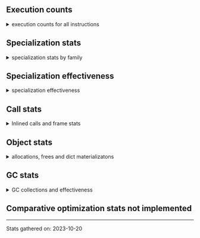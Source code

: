 ## Execution counts

<details>
<summary> execution counts for all instructions </summary>

|Name | Base Count | Head Count | Change | 
|---|---:|---:|---:|
| BINARY_OP_MULTIPLY_FLOAT_NEW | 0 | 689,134,882 | 100.0% |
| BINARY_OP_SUBTRACT_FLOAT | 269,671,504 | 0 | -100.0% |
| BINARY_OP_MULTIPLY_FLOAT | 827,599,528 | 0 | -100.0% |
| BINARY_OP_SUBTRACT_FLOAT_NEW | 0 | 72,596,040 | 100.0% |
| BINARY_OP_ADD_FLOAT_RHS | 0 | 153,911,100 | 100.0% |
| BINARY_OP_SUBTRACT_FLOAT_RHS | 0 | 42,728,908 | 100.0% |
| BINARY_OP_ADD_FLOAT_NEW | 0 | 6,263,200 | 100.0% |
| BINARY_OP_SUBTRACT_FLOAT_LHS | 0 | 154,432,080 | 100.0% |
| BINARY_OP_MULTIPLY_FLOAT_RHS | 0 | 12,069,660 | 100.0% |
| BINARY_OP_MULTIPLY_FLOAT_LHS | 0 | 126,406,500 | 100.0% |
| BINARY_OP_ADD_FLOAT_LHS | 0 | 230,071,217 | 100.0% |
| BINARY_OP_ADD_FLOAT | 390,159,456 | 0 | -100.0% |
| LOAD_FAST_CHECK | 7,519,942 | 8,150,298 | 8.4% |
| BUILD_CONST_KEY_MAP | 8,273,640 | 8,840,820 | 6.9% |
| WITH_EXCEPT_START | 4,080 | 4,320 | 5.9% |
| UNARY_INVERT | 10,748,635 | 11,347,934 | 5.6% |
| LOAD_SUPER_ATTR | 1,200 | 1,140 | -5.0% |
| LOAD_ATTR_PROPERTY | 48,009,015 | 50,202,478 | 4.6% |
| BEFORE_WITH | 5,806,318 | 6,031,717 | 3.9% |
| TO_BOOL_LIST | 125,446,648 | 128,875,264 | 2.7% |
| BINARY_OP_ADD_UNICODE | 73,953,520 | 75,260,140 | 1.8% |
| TO_BOOL | 229,375,385 | 233,089,953 | 1.6% |
| BINARY_SUBSCR_DICT | 623,684,925 | 631,200,482 | 1.2% |
| CALL_BOUND_METHOD_EXACT_ARGS | 164,308,263 | 166,217,520 | 1.2% |
| LOAD_ATTR_INSTANCE_VALUE | 4,074,473,930 | 4,120,570,196 | 1.1% |
| LOAD_SUPER_ATTR_ATTR | 2,271,420 | 2,297,460 | 1.1% |
| CALL_PY_WITH_DEFAULTS | 156,698,136 | 158,273,921 | 1.0% |
| STORE_ATTR | 53,322,216 | 53,861,336 | 1.0% |
| COMPARE_OP | 135,782,078 | 137,083,422 | 1.0% |
| TO_BOOL_INT | 229,034,265 | 231,107,824 | 0.9% |
| JUMP_FORWARD | 425,583,255 | 429,617,910 | 0.9% |
| EXIT_INIT_CHECK | 66,710,930 | 67,229,838 | 0.8% |
| STORE_SUBSCR_DICT | 197,508,727 | 199,016,945 | 0.8% |
| STORE_ATTR_INSTANCE_VALUE | 953,420,022 | 960,771,742 | 0.8% |
| CALL_ALLOC_AND_ENTER_INIT | 68,423,450 | 68,942,358 | 0.8% |
| CALL_METHOD_DESCRIPTOR_O | 241,788,863 | 243,396,652 | 0.7% |
| BUILD_LIST | 292,779,257 | 294,688,740 | 0.7% |
| CALL_BUILTIN_CLASS | 119,463,546 | 120,277,534 | 0.7% |
| COMPARE_OP_INT | 1,426,912,671 | 1,434,850,396 | 0.6% |
| TO_BOOL_ALWAYS_TRUE | 186,546,343 | 187,647,814 | 0.6% |
| RETURN_CONST | 1,326,344,053 | 1,333,825,609 | 0.6% |
| CALL_LEN | 321,929,782 | 323,509,413 | 0.5% |
| CALL_METHOD_DESCRIPTOR_NOARGS | 223,457,562 | 224,536,605 | 0.5% |
| FOR_ITER_GEN | 162,403,960 | 163,187,260 | 0.5% |
| LOAD_FAST_AND_CLEAR | 50,418,445 | 50,676,966 | 0.5% |
| LOAD_SUPER_ATTR_METHOD | 117,217,409 | 117,818,165 | 0.5% |
| POP_JUMP_IF_NOT_NONE | 433,751,490 | 436,013,815 | 0.5% |
| EXTENDED_ARG | 411,170,940 | 413,060,820 | 0.5% |
| LOAD_ATTR_METHOD_NO_DICT | 1,361,262,248 | 1,367,347,703 | 0.4% |
| CALL_METHOD_DESCRIPTOR_FAST | 362,570,237 | 363,965,773 | 0.4% |
| LOAD_ATTR_METHOD_WITH_VALUES | 1,837,168,021 | 1,845,090,504 | 0.4% |
| CALL | 753,319,010 | 756,204,420 | 0.4% |
| POP_JUMP_IF_NONE | 307,274,725 | 308,606,419 | 0.4% |
| POP_JUMP_IF_FALSE | 8,461,172,263 | 8,493,802,059 | 0.4% |
| LIST_EXTEND | 47,770,315 | 47,941,363 | 0.4% |
| LOAD_ATTR_NONDESCRIPTOR_WITH_VALUES | 142,469,208 | 143,073,239 | 0.4% |
| LOAD_GLOBAL_MODULE | 2,986,193,409 | 2,997,627,799 | 0.4% |
| LOAD_ATTR | 1,288,471,879 | 1,294,043,441 | 0.4% |
| LOAD_FAST | 28,975,489,703 | 29,084,360,558 | 0.4% |
| CALL_LIST_APPEND | 238,951,058 | 239,884,830 | 0.4% |
| BINARY_OP | 814,435,406 | 817,384,044 | 0.4% |
| STORE_FAST | 10,041,034,845 | 10,067,327,269 | 0.3% |
| CALL_PY_EXACT_ARGS | 2,814,331,017 | 2,823,842,020 | 0.3% |
| POP_JUMP_IF_TRUE | 1,499,229,815 | 1,504,377,373 | 0.3% |
| FOR_ITER | 295,836,414 | 296,765,623 | 0.3% |
| POP_TOP | 2,505,957,126 | 2,513,626,336 | 0.3% |
| FORMAT_SIMPLE | 117,260,760 | 117,598,680 | 0.3% |
| LOAD_ATTR_MODULE | 335,797,993 | 336,920,034 | 0.3% |
| BUILD_MAP | 56,501,009 | 56,697,619 | 0.3% |
| LOAD_CONST | 9,989,768,061 | 10,016,288,457 | 0.3% |
| CONVERT_VALUE | 104,062,860 | 104,400,060 | 0.3% |
| COPY | 1,056,962,237 | 1,059,686,927 | 0.3% |
| RETURN_VALUE | 3,003,942,028 | 3,014,339,897 | 0.3% |
| COMPARE_OP_STR | 1,722,548,076 | 1,728,122,965 | 0.3% |
| RESUME_CHECK | 5,226,732,566 | 5,244,901,007 | 0.3% |
| COPY_FREE_VARS | 263,314,528 | 264,109,387 | 0.3% |
| LOAD_ATTR_METHOD_LAZY_DICT | 46,516,364 | 46,645,560 | 0.3% |
| SWAP | 913,172,030 | 915,544,313 | 0.3% |
| BUILD_STRING | 58,860,780 | 59,030,100 | 0.3% |
| BUILD_SLICE | 158,461,142 | 158,746,558 | 0.2% |
| BINARY_SUBSCR_STR_INT | 1,242,379,460 | 1,244,974,340 | 0.2% |
| CONTAINS_OP | 2,043,686,107 | 2,047,730,113 | 0.2% |
| NOP | 1,479,537,585 | 1,482,499,441 | 0.2% |
| FOR_ITER_LIST | 1,256,970,331 | 1,259,068,225 | 0.2% |
| GET_ITER | 592,330,399 | 593,801,846 | 0.2% |
| BINARY_SLICE | 244,488,556 | 245,067,351 | 0.2% |
| LIST_APPEND | 146,177,408 | 146,445,122 | 0.2% |
| LOAD_ATTR_SLOT | 1,329,360,678 | 1,332,313,140 | 0.2% |
| TO_BOOL_BOOL | 3,351,750,505 | 3,359,925,080 | 0.2% |
| BINARY_SUBSCR | 1,120,148,888 | 1,122,684,122 | 0.2% |
| STORE_FAST_LOAD_FAST | 135,632,580 | 135,914,220 | 0.2% |
| JUMP_BACKWARD | 3,296,603,520 | 3,301,910,034 | 0.2% |
| INSTRUMENTED_JUMP_BACKWARD | 7,434 | 7,446 | 0.2% |
| BUILD_TUPLE | 707,736,596 | 709,145,811 | 0.2% |
| CALL_KW | 168,112,773 | 168,394,272 | 0.2% |
| INTERPRETER_EXIT | 1,281,988,206 | 1,283,316,610 | 0.1% |
| BINARY_OP_SUBTRACT_INT | 474,964,351 | 475,249,469 | 0.1% |
| PUSH_NULL | 1,137,533,005 | 1,138,725,735 | 0.1% |
| CALL_ISINSTANCE | 792,338,200 | 793,514,091 | 0.1% |
| CALL_BUILTIN_FAST | 944,288,202 | 945,091,818 | 0.1% |
| IMPORT_NAME | 1,813,560 | 1,816,260 | 0.1% |
| BINARY_OP_ADD_INT | 2,224,185,089 | 2,226,863,435 | 0.1% |
| LOAD_GLOBAL_BUILTIN | 4,138,121,880 | 4,143,657,511 | 0.1% |
| IMPORT_FROM | 1,849,980 | 1,852,680 | 0.1% |
| PUSH_EXC_INFO | 16,359,939 | 16,370,078 | 0.1% |
| UNPACK_SEQUENCE_TWO_TUPLE | 600,772,178 | 601,516,073 | 0.1% |
| CALL_FUNCTION_EX | 74,149,825 | 74,229,675 | 0.1% |
| BINARY_SUBSCR_LIST_INT | 879,988,960 | 880,507,529 | 0.1% |
| CALL_TUPLE_1 | 21,687,476 | 21,712,400 | 0.1% |
| LOAD_FAST_LOAD_FAST | 8,079,867,606 | 8,090,167,326 | 0.1% |
| RESUME | 5,703 | 5,700 | -0.1% |
| INSTRUMENTED_FOR_ITER | 8,454 | 8,466 | 0.1% |
| UNARY_NOT | 58,368,896 | 58,454,931 | 0.1% |
| FOR_ITER_RANGE | 475,290,181 | 475,549,658 | 0.1% |
| LOAD_ATTR_CLASS | 136,007,125 | 136,092,110 | 0.1% |
| STORE_SUBSCR_LIST_INT | 302,461,680 | 302,797,800 | 0.1% |
| IS_OP | 601,906,649 | 602,659,628 | 0.1% |
| YIELD_VALUE | 956,313,948 | 957,121,652 | 0.1% |
| LOAD_DEREF | 816,518,350 | 817,314,015 | 0.1% |
| POP_EXCEPT | 16,359,939 | 16,370,078 | 0.1% |
| STORE_FAST_STORE_FAST | 1,553,150,458 | 1,553,942,953 | 0.1% |
| CALL_BUILTIN_FAST_WITH_KEYWORDS | 52,198,125 | 52,230,636 | 0.1% |
| CHECK_EXC_MATCH | 15,992,313 | 16,002,199 | 0.1% |
| MAKE_CELL | 83,118,779 | 83,122,259 | 0.0% |
| SEND_GEN | 490,118,330 | 490,118,790 | 0.0% |
| END_FOR | 57,060,280 | 57,060,820 | 0.0% |
| DELETE_DEREF | 1,200 | 1,200 | 0.0% |
| DELETE_FAST | 370,673 | 370,685 | 0.0% |
| STORE_ATTR_WITH_HINT | 49,897,720 | 49,897,724 | 0.0% |
| BEFORE_ASYNC_WITH | 120 | 120 | 0.0% |
| TO_BOOL_STR | 67,418,300 | 67,433,400 | 0.0% |
| BINARY_SUBSCR_GETITEM | 145,983,600 | 145,989,360 | 0.0% |
| GET_ANEXT | 100,136,760 | 100,136,760 | 0.0% |
| GET_AITER | 6,000,000 | 6,000,000 | 0.0% |
| INSTRUMENTED_POP_JUMP_IF_NONE | 43,702,080 | 43,702,080 | 0.0% |
| BINARY_OP_INPLACE_ADD_UNICODE | 5,924,080 | 5,926,360 | 0.0% |
| STORE_ATTR_SLOT | 1,054,027,187 | 1,054,060,162 | 0.0% |
| INSTRUMENTED_POP_JUMP_IF_FALSE | 349,645,080 | 349,645,080 | 0.0% |
| INSTRUMENTED_POP_JUMP_IF_TRUE | 29,144,454 | 29,144,466 | 0.0% |
| FOR_ITER_TUPLE | 417,850,017 | 417,830,104 | -0.0% |
| FORMAT_WITH_SPEC | 2,160 | 2,160 | 0.0% |
| DELETE_SUBSCR | 132,224,524 | 132,226,922 | 0.0% |
| SEND | 112,328,364 | 112,328,356 | -0.0% |
| CLEANUP_THROW | 240 | 240 | 0.0% |
| INSTRUMENTED_JUMP_FORWARD | 14,567,880 | 14,567,880 | 0.0% |
| STORE_SLICE | 117,634,800 | 117,634,800 | 0.0% |
| GET_AWAITABLE | 84,577,946 | 84,577,934 | -0.0% |
| LOAD_ATTR_WITH_HINT | 330,715,370 | 330,715,314 | -0.0% |
| DELETE_ATTR | 8,512,503 | 8,516,106 | 0.0% |
| SET_FUNCTION_ATTRIBUTE | 82,581,372 | 82,581,958 | 0.0% |
| RETURN_GENERATOR | 250,483,904 | 250,485,156 | 0.0% |
| STORE_SUBSCR | 326,843,336 | 326,844,895 | 0.0% |
| CALL_STR_1 | 57,098,380 | 57,098,860 | 0.0% |
| SET_ADD | 3,100,800 | 3,100,800 | 0.0% |
| LOAD_FROM_DICT_OR_DEREF | 2,580 | 2,580 | 0.0% |
| RAISE_VARARGS | 2,892,780 | 2,893,020 | 0.0% |
| INSTRUMENTED_POP_JUMP_IF_NOT_NONE | 480 | 480 | 0.0% |
| BINARY_SUBSCR_TUPLE_INT | 225,272,240 | 225,275,960 | 0.0% |
| SET_UPDATE | 360 | 360 | 0.0% |
| STORE_DEREF | 65,100,540 | 65,104,140 | 0.0% |
| INSTRUMENTED_RETURN_CONST | 5,460 | 5,460 | 0.0% |
| BUILD_SET | 1,466,520 | 1,466,520 | 0.0% |
| STORE_GLOBAL | 6,152,400 | 6,152,400 | 0.0% |
| MAKE_FUNCTION | 93,656,479 | 93,659,265 | 0.0% |
| UNPACK_SEQUENCE | 14,774,700 | 14,774,680 | -0.0% |
| UNARY_NEGATIVE | 135,776,580 | 135,776,580 | 0.0% |
| UNPACK_SEQUENCE_TUPLE | 441,492,481 | 441,541,250 | 0.0% |
| DICT_MERGE | 9,709,960 | 9,712,600 | 0.0% |
| CALL_BUILTIN_O | 826,984,156 | 826,998,237 | 0.0% |
| JUMP_BACKWARD_NO_INTERRUPT | 390,534,448 | 390,534,912 | 0.0% |
| MAP_ADD | 40,749,000 | 40,750,380 | 0.0% |
| CALL_TYPE_1 | 342,473,668 | 342,446,560 | -0.0% |
| STORE_NAME | 4,800 | 4,800 | 0.0% |
| RERAISE | 8,224,500 | 8,225,220 | 0.0% |
| LOAD_BUILD_CLASS | 1,320 | 1,320 | 0.0% |
| END_SEND | 205,874,606 | 205,874,594 | -0.0% |
| CALL_INTRINSIC_1 | 147,718,753 | 147,718,719 | -0.0% |
| LOAD_GLOBAL | 80,199,644 | 80,198,088 | -0.0% |
| UNPACK_SEQUENCE_LIST | 140,235,340 | 140,237,320 | 0.0% |
| BINARY_OP_MULTIPLY_INT | 265,891,262 | 265,891,258 | -0.0% |
| INSTRUMENTED_RETURN_VALUE | 72,844,800 | 72,844,800 | 0.0% |
| END_ASYNC_FOR | 6,000,000 | 6,000,000 | 0.0% |
| COMPARE_OP_FLOAT | 109,604,670 | 109,606,495 | 0.0% |
| UNPACK_EX | 501,000 | 501,000 | 0.0% |
| TO_BOOL_NONE | 399,740,630 | 399,932,425 | 0.0% |
| GET_YIELD_FROM_ITER | 27,169,140 | 27,169,140 | 0.0% |
| INSTRUMENTED_RESUME | 72,852,120 | 72,852,120 | 0.0% |
| LOAD_LOCALS | 2,580 | 2,580 | 0.0% |
| LOAD_ATTR_NONDESCRIPTOR_NO_DICT | 22,348,920 | 22,348,920 | 0.0% |
| DICT_UPDATE | 13,140 | 13,140 | 0.0% |
| LOAD_NAME | 9,003,000 | 9,003,000 | 0.0% |
| CALL_METHOD_DESCRIPTOR_FAST_WITH_KEYWORDS | 80,323,186 | 80,327,070 | 0.0% |


</details>

## Specialization stats

<details>
<summary> specialization stats by family </summary>

### POP_JUMP_IF_TRUE

<details>
<summary> specialization stats for POP_JUMP_IF_TRUE family </summary>

|Kind | Base Count | Base Ratio | Head Count | Head Ratio | 
|---|---|---|---|---|


</details>

### SEND

<details>
<summary> specialization stats for SEND family </summary>

|Kind | Base Count | Base Ratio | Head Count | Head Ratio | 
|---|---|---|---|---|
| specialization.deferred |    112299964 | 18.6% |    112299956 | 18.6% |
|          hit |    490118330 | 81.4% |    490118790 | 81.4% |

#### Specialization attempts

| | Base Count | Base Ratio | Head Count | Head Ratio | 
|---|---:|---:|---:|---:|
| Success | 260 | 0.9% | 260 | 0.9% |
| Failure | 28,140 | 99.1% | 28,140 | 99.1% |

|Failure kind | Base Count | Base Ratio | Head Count | Head Ratio | 
|---|---:|---:|---:|---:|
| async generator send | 24,440 | 86.9% | 24,440 | 86.9% |
| other | 3,660 | 13.0% | 3,660 | 13.0% |
| list | 40 | 0.1% | 40 | 0.1% |


</details>

### STORE_SLICE

<details>
<summary> specialization stats for STORE_SLICE family </summary>

|Kind | Base Count | Base Ratio | Head Count | Head Ratio | 
|---|---|---|---|---|


</details>

### FOR_ITER

<details>
<summary> specialization stats for FOR_ITER family </summary>

|Kind | Base Count | Base Ratio | Head Count | Head Ratio | 
|---|---|---|---|---|
| specialization.deferred |    295736905 | 11.3% |    296665980 | 11.4% |
| specialization.deopt |      2481677 | 0.1% |      2481694 | 0.1% |
|          hit |   2180983678 | 83.6% |   2184103280 | 83.6% |
|         miss |    131530811 | 5.0% |    131531967 | 5.0% |

#### Specialization attempts

| | Base Count | Base Ratio | Head Count | Head Ratio | 
|---|---:|---:|---:|---:|
| Success | 2,482,298 | 96.2% | 2,482,313 | 96.2% |
| Failure | 98,888 | 3.8% | 99,024 | 3.8% |

|Failure kind | Base Count | Base Ratio | Head Count | Head Ratio | 
|---|---:|---:|---:|---:|
| enumerate | 22,920 | 23.2% | 22,920 | 23.1% |
| seq iter | 19,220 | 19.4% | 19,220 | 19.4% |
| dict items | 17,940 | 18.1% | 18,000 | 18.2% |
| set | 11,008 | 11.1% | 10,944 | 11.1% |
| other | 8,780 | 8.9% | 8,760 | 8.8% |
| dict values | 5,040 | 5.1% | 5,040 | 5.1% |
| reversed list | 3,760 | 3.8% | 3,920 | 4.0% |
| zip | 3,200 | 3.2% | 3,200 | 3.2% |
| ascii string | 2,680 | 2.7% | 2,680 | 2.7% |
| dict keys | 1,900 | 1.9% | 1,900 | 1.9% |
| itertools | 1,680 | 1.7% | 1,680 | 1.7% |
| map | 600 | 0.6% | 600 | 0.6% |
| callable | 120 | 0.1% | 120 | 0.1% |
| bytes | 40 | 0.0% | 40 | 0.0% |


</details>

### LOAD_SUPER_ATTR

<details>
<summary> specialization stats for LOAD_SUPER_ATTR family </summary>

|Kind | Base Count | Base Ratio | Head Count | Head Ratio | 
|---|---|---|---|---|
|          hit |    119488829 | 100.0% |    120115625 | 100.0% |

#### Specialization attempts

| | Base Count | Base Ratio | Head Count | Head Ratio | 
|---|---:|---:|---:|---:|
| Success | 1,200 | 100.0% | 1,140 | 100.0% |
| Failure | 0 | 0.0% | 0 | 0.0% |

|Failure kind | Base Count | Base Ratio | Head Count | Head Ratio | 
|---|---:|---:|---:|---:|


</details>

### STORE_SUBSCR

<details>
<summary> specialization stats for STORE_SUBSCR family </summary>

|Kind | Base Count | Base Ratio | Head Count | Head Ratio | 
|---|---|---|---|---|
| specialization.deferred |    326756569 | 39.5% |    326758248 | 39.4% |
| specialization.deopt |           40 | 0.0% |           40 | 0.0% |
|          hit |    499968187 | 60.5% |    501812525 | 60.6% |
|         miss |         2220 | 0.0% |         2220 | 0.0% |

#### Specialization attempts

| | Base Count | Base Ratio | Head Count | Head Ratio | 
|---|---:|---:|---:|---:|
| Success | 747 | 0.9% | 627 | 0.7% |
| Failure | 86,060 | 99.1% | 86,060 | 99.3% |

|Failure kind | Base Count | Base Ratio | Head Count | Head Ratio | 
|---|---:|---:|---:|---:|
| array int | 45,640 | 53.0% | 45,640 | 53.0% |
| dict subclass no override | 20,340 | 23.6% | 20,340 | 23.6% |
| py simple | 13,580 | 15.8% | 13,580 | 15.8% |
| bytearray int | 5,200 | 6.0% | 5,200 | 6.0% |
| out of range | 1,060 | 1.2% | 1,060 | 1.2% |
| other | 240 | 0.3% | 240 | 0.3% |


</details>

### BINARY_SLICE

<details>
<summary> specialization stats for BINARY_SLICE family </summary>

|Kind | Base Count | Base Ratio | Head Count | Head Ratio | 
|---|---|---|---|---|


</details>

### STORE_ATTR

<details>
<summary> specialization stats for STORE_ATTR family </summary>

|Kind | Base Count | Base Ratio | Head Count | Head Ratio | 
|---|---|---|---|---|
| specialization.deferred |     53269149 | 2.5% |     53809569 | 2.5% |
| specialization.deopt |      3533089 | 0.2% |      3533585 | 0.2% |
|          hit |   1870083012 | 88.6% |   1877441474 | 88.6% |
|         miss |    187261917 | 8.9% |    187288154 | 8.8% |

#### Specialization attempts

| | Base Count | Base Ratio | Head Count | Head Ratio | 
|---|---:|---:|---:|---:|
| Success | 3,551,336 | 99.0% | 3,550,412 | 99.0% |
| Failure | 34,820 | 1.0% | 34,940 | 1.0% |

|Failure kind | Base Count | Base Ratio | Head Count | Head Ratio | 
|---|---:|---:|---:|---:|
| class attr simple | 17,120 | 49.2% | 17,140 | 49.1% |
| not in dict | 7,820 | 22.5% | 7,820 | 22.4% |
| overriding descriptor | 5,440 | 15.6% | 5,500 | 15.7% |
| not in keys | 1,120 | 3.2% | 1,120 | 3.2% |
| property | 940 | 2.7% | 980 | 2.8% |
| no dict | 860 | 2.5% | 860 | 2.5% |
| overridden | 640 | 1.8% | 640 | 1.8% |
| not managed dict | 360 | 1.0% | 360 | 1.0% |
| non object slot | 280 | 0.8% | 280 | 0.8% |
| method | 240 | 0.7% | 240 | 0.7% |


</details>

### CALL

<details>
<summary> specialization stats for CALL family </summary>

|Kind | Base Count | Base Ratio | Head Count | Head Ratio | 
|---|---|---|---|---|
| specialization.deferred |    752976608 | 8.6% |    755863213 | 8.6% |
| specialization.deopt |      3142493 | 0.0% |      3194008 | 0.0% |
|          hit |   7824831154 | 89.5% |   7846964447 | 89.4% |
|         miss |    166661792 | 1.9% |    169390513 | 1.9% |

#### Specialization attempts

| | Base Count | Base Ratio | Head Count | Head Ratio | 
|---|---:|---:|---:|---:|
| Success | 3,181,506 | 91.3% | 3,230,941 | 91.4% |
| Failure | 303,389 | 8.7% | 304,274 | 8.6% |

|Failure kind | Base Count | Base Ratio | Head Count | Head Ratio | 
|---|---:|---:|---:|---:|
| meth descr method fastcall keywords | 65,340 | 21.5% | 65,480 | 21.5% |
| code complex parameters | 51,504 | 17.0% | 51,558 | 16.9% |
| no dict | 45,840 | 15.1% | 45,840 | 15.1% |
| cfunc varargs keywords | 22,168 | 7.3% | 22,273 | 7.3% |
| meth descr varargs | 21,396 | 7.1% | 21,336 | 7.0% |
| class no vectorcall | 20,364 | 6.7% | 20,504 | 6.7% |
| cfunc noargs | 19,820 | 6.5% | 20,085 | 6.6% |
| other | 10,645 | 3.5% | 10,632 | 3.5% |
| init not python | 10,420 | 3.4% | 10,420 | 3.4% |
| class mutable | 8,148 | 2.7% | 8,273 | 2.7% |
| cmethod | 5,500 | 1.8% | 5,500 | 1.8% |
| meth descr varargs keywords | 5,219 | 1.7% | 5,237 | 1.7% |
| init not simple | 3,640 | 1.2% | 3,640 | 1.2% |
| bound method | 3,361 | 1.1% | 3,366 | 1.1% |
| cfunc varargs | 2,860 | 0.9% | 2,940 | 1.0% |
| method wrapper | 2,472 | 0.8% | 2,480 | 0.8% |
| wrong number arguments | 2,180 | 0.7% | 2,180 | 0.7% |
| operator wrapper | 1,492 | 0.5% | 1,490 | 0.5% |
| str | 1,020 | 0.3% | 1,040 | 0.3% |


</details>

### UNPACK_SEQUENCE

<details>
<summary> specialization stats for UNPACK_SEQUENCE family </summary>

|Kind | Base Count | Base Ratio | Head Count | Head Ratio | 
|---|---|---|---|---|
| specialization.deferred |     14772420 | 1.2% |     14772420 | 1.2% |
| specialization.deopt |        48080 | 0.0% |        48080 | 0.0% |
|          hit |   1179952299 | 98.6% |   1180746943 | 98.6% |
|         miss |      2547700 | 0.2% |      2547700 | 0.2% |

#### Specialization attempts

| | Base Count | Base Ratio | Head Count | Head Ratio | 
|---|---:|---:|---:|---:|
| Success | 49,940 | 99.2% | 49,920 | 99.2% |
| Failure | 420 | 0.8% | 420 | 0.8% |

|Failure kind | Base Count | Base Ratio | Head Count | Head Ratio | 
|---|---:|---:|---:|---:|
| sequence | 180 | 42.9% | 180 | 42.9% |
| iterator | 160 | 38.1% | 160 | 38.1% |
| other | 80 | 19.0% | 80 | 19.0% |


</details>

### POP_JUMP_IF_NONE

<details>
<summary> specialization stats for POP_JUMP_IF_NONE family </summary>

|Kind | Base Count | Base Ratio | Head Count | Head Ratio | 
|---|---|---|---|---|


</details>

### BINARY_SUBSCR

<details>
<summary> specialization stats for BINARY_SUBSCR family </summary>

|Kind | Base Count | Base Ratio | Head Count | Head Ratio | 
|---|---|---|---|---|
| specialization.deferred |   1119857210 | 26.4% |   1122392906 | 26.4% |
| specialization.deopt |        63520 | 0.0% |        63520 | 0.0% |
|          hit |   3113935085 | 73.5% |   3124573451 | 73.5% |
|         miss |      3374100 | 0.1% |      3374220 | 0.1% |

#### Specialization attempts

| | Base Count | Base Ratio | Head Count | Head Ratio | 
|---|---:|---:|---:|---:|
| Success | 66,116 | 18.6% | 65,158 | 18.4% |
| Failure | 289,082 | 81.4% | 289,578 | 81.6% |

|Failure kind | Base Count | Base Ratio | Head Count | Head Ratio | 
|---|---:|---:|---:|---:|
| array int | 112,980 | 39.1% | 112,980 | 39.0% |
| other | 76,520 | 26.5% | 76,520 | 26.4% |
| out of range | 42,040 | 14.5% | 42,420 | 14.6% |
| buffer int | 27,482 | 9.5% | 27,578 | 9.5% |
| list slice | 25,560 | 8.8% | 25,560 | 8.8% |
| sequence int | 2,920 | 1.0% | 2,920 | 1.0% |
| code complex parameters | 1,340 | 0.5% | 1,340 | 0.5% |
| buffer slice | 160 | 0.1% | 180 | 0.1% |
| tuple slice | 60 | 0.0% | 60 | 0.0% |
| string slice | 20 | 0.0% | 20 | 0.0% |


</details>

### POP_JUMP_IF_NOT_NONE

<details>
<summary> specialization stats for POP_JUMP_IF_NOT_NONE family </summary>

|Kind | Base Count | Base Ratio | Head Count | Head Ratio | 
|---|---|---|---|---|


</details>

### POP_JUMP_IF_FALSE

<details>
<summary> specialization stats for POP_JUMP_IF_FALSE family </summary>

|Kind | Base Count | Base Ratio | Head Count | Head Ratio | 
|---|---|---|---|---|


</details>

### COMPARE_OP

<details>
<summary> specialization stats for COMPARE_OP family </summary>

|Kind | Base Count | Base Ratio | Head Count | Head Ratio | 
|---|---|---|---|---|
| specialization.deferred |    135671307 | 4.0% |    136971088 | 4.0% |
| specialization.deopt |        23458 | 0.0% |        23995 | 0.0% |
|          hit |   3257820957 | 96.0% |   3271306748 | 95.9% |
|         miss |      1244460 | 0.0% |      1273108 | 0.0% |

#### Specialization attempts

| | Base Count | Base Ratio | Head Count | Head Ratio | 
|---|---:|---:|---:|---:|
| Success | 27,222 | 20.3% | 27,405 | 20.1% |
| Failure | 107,007 | 79.7% | 108,924 | 79.9% |

|Failure kind | Base Count | Base Ratio | Head Count | Head Ratio | 
|---|---:|---:|---:|---:|
| big int | 44,404 | 41.5% | 45,936 | 42.2% |
| different types | 24,454 | 22.9% | 24,620 | 22.6% |
| baseobject | 13,020 | 12.2% | 13,020 | 12.0% |
| float long | 9,057 | 8.5% | 9,072 | 8.3% |
| set | 6,620 | 6.2% | 6,620 | 6.1% |
| other | 2,880 | 2.7% | 2,880 | 2.6% |
| bool | 2,332 | 2.2% | 2,336 | 2.1% |
| tuple | 1,980 | 1.9% | 2,140 | 2.0% |
| list | 1,020 | 1.0% | 1,020 | 0.9% |
| bytes | 940 | 0.9% | 980 | 0.9% |
| long float | 160 | 0.1% | 160 | 0.1% |
| string | 140 | 0.1% | 140 | 0.1% |


</details>

### TO_BOOL

<details>
<summary> specialization stats for TO_BOOL family </summary>

|Kind | Base Count | Base Ratio | Head Count | Head Ratio | 
|---|---|---|---|---|
| specialization.deferred |    228918037 | 5.0% |    232632300 | 5.0% |
| specialization.deopt |      1817934 | 0.0% |      1818379 | 0.0% |
|          hit |   4263556223 | 92.9% |   4278516742 | 92.8% |
|         miss |     96380468 | 2.1% |     96405065 | 2.1% |

#### Specialization attempts

| | Base Count | Base Ratio | Head Count | Head Ratio | 
|---|---:|---:|---:|---:|
| Success | 1,829,388 | 80.4% | 1,829,248 | 80.4% |
| Failure | 445,894 | 19.6% | 446,784 | 19.6% |

|Failure kind | Base Count | Base Ratio | Head Count | Head Ratio | 
|---|---:|---:|---:|---:|
| number | 135,740 | 30.4% | 135,740 | 30.4% |
| other | 125,940 | 28.2% | 125,940 | 28.2% |
| tuple | 74,760 | 16.8% | 74,760 | 16.7% |
| mapping | 65,315 | 14.6% | 65,394 | 14.6% |
| dict | 16,840 | 3.8% | 16,900 | 3.8% |
| bytes | 10,677 | 2.4% | 10,673 | 2.4% |
| set | 9,420 | 2.1% | 9,420 | 2.1% |
| sequence | 6,202 | 1.4% | 6,957 | 1.6% |
| float | 640 | 0.1% | 640 | 0.1% |
| bytearray | 280 | 0.1% | 280 | 0.1% |
| memory view | 80 | 0.0% | 80 | 0.0% |


</details>

### LOAD_GLOBAL

<details>
<summary> specialization stats for LOAD_GLOBAL family </summary>

|Kind | Base Count | Base Ratio | Head Count | Head Ratio | 
|---|---|---|---|---|
| specialization.deferred |     80158606 | 1.1% |     80158592 | 1.1% |
| specialization.deopt |          323 | 0.0% |          362 | 0.0% |
|          hit |   7124295148 | 98.9% |   7141260880 | 98.9% |
|         miss |        20141 | 0.0% |        24430 | 0.0% |

#### Specialization attempts

| | Base Count | Base Ratio | Head Count | Head Ratio | 
|---|---:|---:|---:|---:|
| Success | 41,361 | 100.0% | 39,858 | 100.0% |
| Failure | 0 | 0.0% | 0 | 0.0% |

|Failure kind | Base Count | Base Ratio | Head Count | Head Ratio | 
|---|---:|---:|---:|---:|


</details>

### JUMP_BACKWARD

<details>
<summary> specialization stats for JUMP_BACKWARD family </summary>

|Kind | Base Count | Base Ratio | Head Count | Head Ratio | 
|---|---|---|---|---|


</details>

### LOAD_ATTR

<details>
<summary> specialization stats for LOAD_ATTR family </summary>

|Kind | Base Count | Base Ratio | Head Count | Head Ratio | 
|---|---|---|---|---|
| specialization.deferred |   1287920101 | 11.8% |   1293494553 | 11.7% |
| specialization.deopt |     10275349 | 0.1% |     10275493 | 0.1% |
|          hit |   9119398464 | 83.3% |   9186582515 | 83.3% |
|         miss |    544730408 | 5.0% |    544736683 | 4.9% |

#### Specialization attempts

| | Base Count | Base Ratio | Head Count | Head Ratio | 
|---|---:|---:|---:|---:|
| Success | 10,331,349 | 95.4% | 10,327,206 | 95.4% |
| Failure | 495,778 | 4.6% | 497,175 | 4.6% |

|Failure kind | Base Count | Base Ratio | Head Count | Head Ratio | 
|---|---:|---:|---:|---:|
| has managed dict | 142,220 | 28.7% | 142,220 | 28.6% |
| metaclass attribute | 99,388 | 20.0% | 99,400 | 20.0% |
| not managed dict | 96,988 | 19.6% | 97,395 | 19.6% |
| method | 54,023 | 10.9% | 54,634 | 11.0% |
| shadowed | 41,863 | 8.4% | 42,075 | 8.5% |
| non object slot | 27,920 | 5.6% | 27,920 | 5.6% |
| class method obj | 10,000 | 2.0% | 10,000 | 2.0% |
| class attr descriptor | 5,780 | 1.2% | 5,780 | 1.2% |
| overridden | 4,700 | 0.9% | 4,720 | 0.9% |
| non overriding descriptor | 4,028 | 0.8% | 4,028 | 0.8% |
| mutable class | 2,480 | 0.5% | 2,500 | 0.5% |
| module attr not found | 2,420 | 0.5% | 2,420 | 0.5% |
| class attr simple | 1,928 | 0.4% | 2,043 | 0.4% |
| not in keys | 1,680 | 0.3% | 1,680 | 0.3% |
| builtin class method | 360 | 0.1% | 360 | 0.1% |


</details>

### BINARY_OP

<details>
<summary> specialization stats for BINARY_OP family </summary>

|Kind | Base Count | Base Ratio | Head Count | Head Ratio | 
|---|---|---|---|---|
| specialization.deferred |    813332377 | 15.2% |    816280463 | 15.2% |
| specialization.deopt |       712260 | 0.0% |       712260 | 0.0% |
|          hit |   4494598490 | 84.1% |   4499053949 | 84.0% |
|         miss |     37750300 | 0.7% |     37750300 | 0.7% |

#### Specialization attempts

| | Base Count | Base Ratio | Head Count | Head Ratio | 
|---|---:|---:|---:|---:|
| Success | 715,659 | 39.4% | 715,603 | 39.4% |
| Failure | 1,099,630 | 60.6% | 1,100,238 | 60.6% |

|Failure kind | Base Count | Base Ratio | Head Count | Head Ratio | 
|---|---:|---:|---:|---:|
| subtract different types | 578,520 | 52.6% | 578,520 | 52.6% |
| multiply different types | 170,949 | 15.5% | 170,955 | 15.5% |
| add different types | 150,840 | 13.7% | 150,840 | 13.7% |
| remainder | 33,073 | 3.0% | 33,086 | 3.0% |
| floor divide | 32,780 | 3.0% | 32,780 | 3.0% |
| add other | 26,880 | 2.4% | 26,880 | 2.4% |
| and int | 24,657 | 2.2% | 24,957 | 2.3% |
| lshift | 18,620 | 1.7% | 18,620 | 1.7% |
| rshift | 16,540 | 1.5% | 16,540 | 1.5% |
| true divide different types | 14,340 | 1.3% | 14,340 | 1.3% |
| xor | 10,620 | 1.0% | 10,720 | 1.0% |
| true divide float | 6,640 | 0.6% | 6,640 | 0.6% |
| subtract other | 5,440 | 0.5% | 5,440 | 0.5% |
| power | 3,640 | 0.3% | 3,640 | 0.3% |
| or | 3,171 | 0.3% | 3,360 | 0.3% |
| multiply other | 1,060 | 0.1% | 1,060 | 0.1% |
| true divide other | 980 | 0.1% | 980 | 0.1% |
| and other | 820 | 0.1% | 820 | 0.1% |
| and different types | 60 | 0.0% | 60 | 0.0% |


</details>


</details>

## Specialization effectiveness

<details>
<summary> specialization effectiveness </summary>

|Instructions | Base Count | Base Ratio | Head Count | Head Ratio | 
|---|---:|---:|---:|---:|
| Basic | 83,812,243,221 | 54.5% | 82,556,980,509 | 53.6% |
| Not specialized | 20,728,324,595 | 13.5% | 20,827,250,219 | 13.5% |
| Specialized | 49,144,325,706 | 32.0% | 50,783,159,226 | 32.9% |


</details>

## Call stats

<details>
<summary> Inlined calls and frame stats </summary>

| | Base Count | Base Ratio | Head Count | Head Ratio | 
|---|---:|---:|---:|---:|
| Frames pushed | 4,416,345,811 | 79.5% | 4,434,225,453 | 79.5% |
| Calls to Python functions inlined | 4,266,075,608 | 76.8% | 4,282,916,655 | 76.8% |
| Calls to PyEval_EvalDefault | 1,290,357,005 | 23.2% | 1,291,685,648 | 23.2% |
| Calls via PyEval_EvalFrame (total) | 1,290,357,005 | 23.2% | 1,291,685,648 | 23.2% |
| Calls via PyEval_EvalFrame (vector) | 736,079,703 | 13.2% | 737,383,150 | 13.2% |
| Calls via PyEval_EvalFrame (function vectorcall) | 732,114,243 | 13.2% | 733,417,690 | 13.2% |
| Calls via PyEval_EvalFrame (generator) | 554,277,302 | 10.0% | 554,302,498 | 9.9% |
| Calls via PyEval_EvalFrame (slot) | 188,893,515 | 3.4% | 188,930,876 | 3.4% |
| Calls via PyEval_EvalFrame (api) | 124,639,894 | 2.2% | 124,987,428 | 2.2% |
| Calls via PyEval_EvalFrame (method) | 93,801,237 | 1.7% | 93,801,189 | 1.7% |
| Frame objects created | 58,415,418 | 1.1% | 58,425,543 | 1.0% |
| Calls via PyEval_EvalFrame (function ex) | 9,424,060 | 0.2% | 9,425,140 | 0.2% |
| Calls via PyEval_EvalFrame (legacy) | 3,964,140 | 0.1% | 3,964,140 | 0.1% |
| Calls via PyEval_EvalFrame (build class) | 1,320 | 0.0% | 1,320 | 0.0% |


</details>

## Object stats

<details>
<summary> allocations, frees and dict materializatons </summary>

| | Base Count | Base Ratio | Head Count | Head Ratio | 
|---|---:|---:|---:|---:|
| Allocations from freelist | 4,144,354,868 | 34.3% | 4,153,807,393 | 34.3% |
| Frees to freelist | 4,148,211,622 |  | 4,157,664,063 |  |
| Allocations | 7,948,056,655 | 65.7% | 7,965,309,527 | 65.7% |
| Allocations to 512 bytes | 7,867,256,516 | 65.1% | 7,884,324,791 | 65.1% |
| Allocations to 4 kbytes | 65,822,735 | 0.5% | 65,951,805 | 0.5% |
| Allocations over 4 kbytes | 14,977,404 | 0.1% | 15,032,931 | 0.1% |
| Frees | 8,200,757,774 |  | 8,217,346,087 |  |
| New values | 57,248,060 |  | 57,254,000 |  |
| Interpreter increfs | 58,193,381,558 | 78.0% | 58,404,719,903 | 78.1% |
| Interpreter decrefs | 67,335,806,389 | 78.2% | 67,565,702,199 | 78.2% |
| Increfs | 16,371,639,179 | 22.0% | 16,416,475,123 | 21.9% |
| Decrefs | 18,734,460,716 | 21.8% | 18,782,121,488 | 21.8% |
| Materialize dict (on request) | 3,977,540 | 6.9% | 3,977,540 | 6.9% |
| Materialize dict (new key) | 142,460 | 0.2% | 142,460 | 0.2% |
| Materialize dict (too big) | 0 | 0.0% | 0 | 0.0% |
| Materialize dict (str subclass) | 0 | 0.0% | 0 | 0.0% |
| Dematerialize dict | 1,522,720 | 2.7% | 1,522,720 | 2.7% |
| Method cache hits | 2,120,658,863 |  | 2,126,463,791 |  |
| Method cache misses | 59,330,241 |  | 60,822,814 |  |
| Method cache collisions | 65,653,586 |  | 66,468,953 |  |
| Method cache dunder hits | 2,178,752,708 |  | 2,182,236,239 |  |
| Method cache dunder misses | 6,571,049 |  | 5,889,316 |  |


</details>

## GC stats

<details>
<summary> GC collections and effectiveness </summary>

|Generation | Base collections | Head collections | Base objects collected | Head objects collected | Base object visits | Head object visits | 
|---:|---:|---:|---:|---:|---:|---:|
| 0 | 342,297 | 34,180,820 | 3,511,909,668 | 343,628 | 34,180,820 | 3,517,986,614 |
| 1 | 30,365 | 50,757,920 | 2,632,806,838 | 30,484 | 50,757,920 | 2,637,633,166 |
| 2 | 14,183 | 41,441,139 | 9,695,826,696 | 14,182 | 41,441,106 | 9,696,506,016 |


</details>

## Comparative optimization stats not implemented


---
Stats gathered on: 2023-10-20
